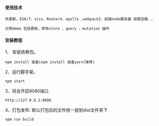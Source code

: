#### 使用技术
```text
热更新、ES6/7、scss、Router4、apollo ,webpack3、前端node服务器 按需加载...

示例demo 包括更新，修改store ，query ，mutation 操作

```

#### 安装教程

1、 安装依赖包。
```
npm install 或者cnpm install 或者yarn(推荐)
```

2、运行脚手架。
 ```
 npm start
 ```

3、将会开启8080端口.
```
http://127.0.0.1:8090
```

4、打包发布: 默认打包后的文件统一放到dist文件夹下  

```
npm run build
```